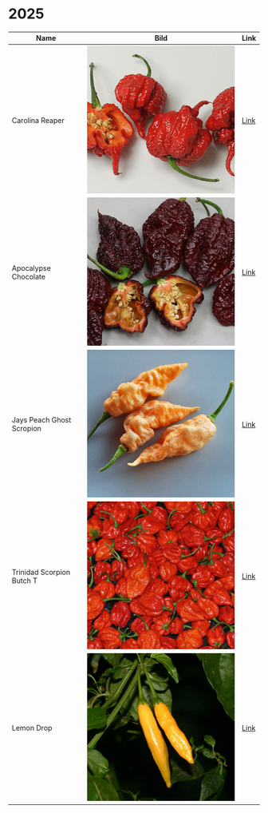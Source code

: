 # 2025

| Name | Bild | Link |
| - | -| - |
| Carolina Reaper| ![](./img/2025/1.jpg) | [Link](https://www.semillas.de/produkt/carolina-reaper/)|
| Apocalypse Chocolate| ![](./img/2025/2.jpg) | [Link](https://www.semillas.de/produkt/apocalypse-chocolate/)|
|Jays Peach Ghost Scropion|![](./img/2025/3.jpg)  | [Link](https://www.semillas.de/produkt/jays-peach-ghost-scorpion/)|
| Trinidad Scorpion Butch T| ![](./img/2025/4.jpg) | [Link](https://www.semillas.de/produkt/trinidad-scorpion-butch-t/)|
| Lemon Drop| ![](./img/2025/5.jpg) | [Link](https://www.semillas.de/produkt/lemon-drop/)|